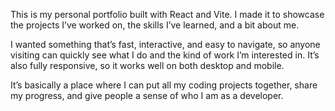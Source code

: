 This is my personal portfolio built with React and Vite. I made it to showcase the projects I’ve worked on, the skills I’ve learned, and a bit about me.

I wanted something that’s fast, interactive, and easy to navigate, so anyone visiting can quickly see what I do and the kind of work I’m interested in. It’s also fully responsive, so it works well on both desktop and mobile.

It’s basically a place where I can put all my coding projects together, share my progress, and give people a sense of who I am as a developer.
